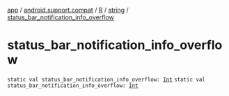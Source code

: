 [app](../../../index.md) / [android.support.compat](../../index.md) / [R](../index.md) / [string](index.md) / [status_bar_notification_info_overflow](.)

# status_bar_notification_info_overflow

`static val status_bar_notification_info_overflow: `[`Int`](https://kotlinlang.org/api/latest/jvm/stdlib/kotlin/-int/index.html)
`static val status_bar_notification_info_overflow: `[`Int`](https://kotlinlang.org/api/latest/jvm/stdlib/kotlin/-int/index.html)